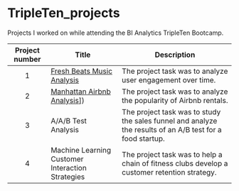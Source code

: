 # TripleTen_projects
Projects I worked on while attending the BI Analytics TripleTen Bootcamp.


| Project number | Title | Description |
| :-----------: | ----------- |----------- |
| 1 | [Fresh Beats Music Analysis](https://docs.google.com/document/d/1to0bHsgagk-qXNeKWnZ5kqnAnhI-3MOQhU9gtYnCBBE/edit?usp=sharing)| The project task was to analyze user engagement over time. |
| 2 | [Manhattan Airbnb Analysis]([https://docs.google.com/spreadsheets/d/1TF8-8SaCV3wdS8pf5cdZqF1p9PcnLIUvkyR8NRiRzGI/edit?gid=38637670#gid=38637670)]) | The project task was to analyze the popularity of Airbnb rentals. |
| 3 | A/A/B Test Analysis | The project task was to study the sales funnel and analyze the results of an A/B test for a food startup. |
| 4 | Machine Learning Customer Interaction Strategies | The project task was to help a chain of fitness clubs develop a customer retention strategy. |
